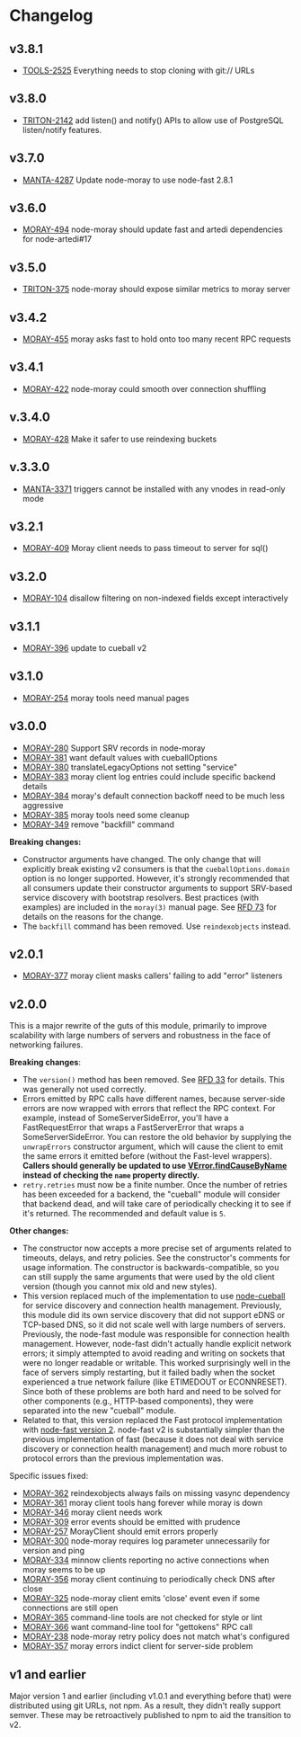 # Changelog

## v3.8.1

* [TOOLS-2525](https://jira.joyent.us/browse/TOOLS-2525) Everything needs to stop cloning with git:// URLs

## v3.8.0

* [TRITON-2142](https://jira.joyent.us/browse/TRITON-2142) add listen() and
  notify() APIs to allow use of PostgreSQL listen/notify features.

## v3.7.0

* [MANTA-4287](https://jira.joyent.us/browse/MANTA-4287) Update node-moray to use node-fast 2.8.1

## v3.6.0

* [MORAY-494](http://smartos.org/bugview/MORAY-494) node-moray should update fast and artedi dependencies for node-artedi#17

## v3.5.0

* [TRITON-375](http://smartos.org/bugview/TRITON-375) node-moray should expose similar metrics to moray server

## v3.4.2

* [MORAY-455](http://smartos.org/bugview/MORAY-455) moray asks fast to hold onto too many recent RPC requests

## v3.4.1

* [MORAY-422](http://smartos.org/bugview/MORAY-422) node-moray could smooth over connection shuffling

## v.3.4.0

* [MORAY-428](https://smartos.org/bugview/MORAY-428) Make it safer to use reindexing buckets

## v.3.3.0

* [MANTA-3371](https://smartos.org/bugview/MANTA-3371) triggers cannot be installed with any vnodes in read-only mode

## v3.2.1

* [MORAY-409](http://smartos.org/bugview/MORAY-409) Moray client needs to pass timeout to server for sql()

## v3.2.0

* [MORAY-104](https://smartos.org/bugview/MORAY-104) disallow filtering on non-indexed fields except interactively

## v3.1.1

* [MORAY-396](https://smartos.org/bugview/MORAY-396) update to cueball v2

## v3.1.0

* [MORAY-254](https://smartos.org/bugview/MORAY-254) moray tools need manual
  pages

## v3.0.0

* [MORAY-280](https://smartos.org/bugview/MORAY-280) Support SRV records in node-moray
* [MORAY-381](https://smartos.org/bugview/MORAY-381) want default values with cueballOptions
* [MORAY-380](https://smartos.org/bugview/MORAY-380) translateLegacyOptions not setting "service"
* [MORAY-383](https://smartos.org/bugview/MORAY-383) moray client log entries could include specific backend details
* [MORAY-384](https://smartos.org/bugview/MORAY-384) moray's default connection backoff need to be much less aggressive
* [MORAY-385](https://smartos.org/bugview/MORAY-385) moray tools need some cleanup
* [MORAY-349](https://smartos.org/bugview/MORAY-349) remove "backfill" command

**Breaking changes:**

* Constructor arguments have changed.  The only change that will explicitly
  break existing v2 consumers is that the `cueballOptions.domain` option is no
  longer supported.  However, it's strongly recommended that all consumers
  update their constructor arguments to support SRV-based service discovery with
  bootstrap resolvers.  Best practices (with examples) are included in the
  `moray(3)` manual page.  See [RFD
  73](https://github.com/joyent/rfd/tree/master/rfd/0073) for details on the
  reasons for the change.
* The `backfill` command has been removed.  Use `reindexobjects` instead.


## v2.0.1

* [MORAY-377](http://smartos.org/bugview/MORAY-377) moray client masks callers'
  failing to add "error" listeners

## v2.0.0

This is a major rewrite of the guts of this module, primarily to improve
scalability with large numbers of servers and robustness in the face of
networking failures.

**Breaking changes**:

* The `version()` method has been removed.  See [RFD
  33](https://github.com/joyent/rfd/blob/master/rfd/0033/README.md#compatibility-and-upgrade-impact)
  for details.  This was generally not used correctly.
* Errors emitted by RPC calls have different names, because
  server-side errors are now wrapped with errors that reflect the RPC context.
  For example, instead of SomeServerSideError, you'll have a FastRequestError
  that wraps a FastServerError that wraps a SomeServerSideError.  You can
  restore the old behavior by supplying the `unwrapErrors` constructor
  argument, which will cause the client to emit the same errors it emitted
  before (without the Fast-level wrappers).  **Callers should generally be
  updated to use
  [VError.findCauseByName](https://github.com/joyent/node-verror#verrorfindcausebynameerr-name)
  instead of checking the `name` property directly.**
* `retry.retries` must now be a finite number. Once the number of retries has
  been exceeded for a backend, the "cueball" module will consider that backend
  dead, and will take care of periodically checking it to see if it's returned.
  The recommended and default value is `5`.

**Other changes:**

* The constructor now accepts a more precise set of arguments related to
  timeouts, delays, and retry policies.  See the constructor's comments for
  usage information.  The constructor is backwards-compatible, so you can still
  supply the same arguments that were used by the old client version (though you
  cannot mix old and new styles).
* This version replaced much of the implementation to use
  [node-cueball](https://github.com/joyent/node-cueball) for service discovery
  and connection health management.  Previously, this module did its own
  service discovery that did not support eDNS or TCP-based DNS, so it did not
  scale well with large numbers of servers.  Previously, the node-fast module
  was responsible for connection health management.  However, node-fast didn't
  actually handle explicit network errors; it simply attempted to avoid reading
  and writing on sockets that were no longer readable or writable.  This worked
  surprisingly well in the face of servers simply restarting, but it failed
  badly when the socket experienced a true network failure (like ETIMEDOUT or
  ECONNRESET).  Since both of these problems are both hard and need to be solved
  for other components (e.g., HTTP-based components), they were separated into
  the new "cueball" module.
* Related to that, this version replaced the Fast protocol implementation with
  [node-fast version 2](https://github.com/joyent/node-fast).  node-fast v2 is
  substantially simpler than the previous implementation of fast (because it
  does not deal with service discovery or connection health management) and much
  more robust to protocol errors than the previous implementation was.

Specific issues fixed:

* [MORAY-362](http://smartos.org/bugview/MORAY-362) reindexobjects always fails on missing vasync dependency
* [MORAY-361](http://smartos.org/bugview/MORAY-361) moray client tools hang forever while moray is down
* [MORAY-346](http://smartos.org/bugview/MORAY-346) moray client needs work
* [MORAY-309](http://smartos.org/bugview/MORAY-309) error events should be emitted with prudence
* [MORAY-257](http://smartos.org/bugview/MORAY-257) MorayClient should emit errors properly
* [MORAY-300](http://smartos.org/bugview/MORAY-300) node-moray requires log parameter unnecessarily for version and ping
* [MORAY-334](http://smartos.org/bugview/MORAY-334) minnow clients reporting no active connections when moray seems to be up
* [MORAY-356](http://smartos.org/bugview/MORAY-356) moray client continuing to periodically check DNS after close
* [MORAY-325](http://smartos.org/bugview/MORAY-325) node-moray client emits 'close' event even if some connections are still open
* [MORAY-365](http://smartos.org/bugview/MORAY-365) command-line tools are not checked for style or lint
* [MORAY-366](http://smartos.org/bugview/MORAY-366) want command-line tool for "gettokens" RPC call
* [MORAY-238](http://smartos.org/bugview/MORAY-238) node-moray retry policy does not match what's configured
* [MORAY-357](http://smartos.org/bugview/MORAY-357) moray errors indict client for server-side problem


## v1 and earlier

Major version 1 and earlier (including v1.0.1 and everything before that) were
distributed using git URLs, not npm.  As a result, they didn't really support
semver.  These may be retroactively published to npm to aid the transition to
v2.

